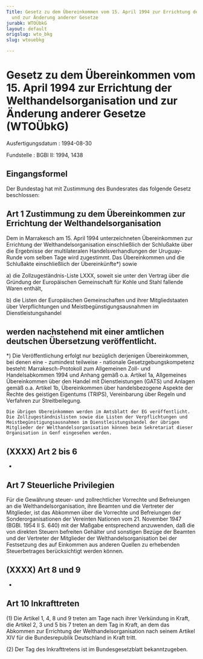 ```yaml
---
Title: Gesetz zu dem Übereinkommen vom 15. April 1994 zur Errichtung der Welthandelsorganisation
  und zur Änderung anderer Gesetze
jurabk: WTOÜbkG
layout: default
origslug: wto_bkg
slug: wtouebkg

---
```


# Gesetz zu dem Übereinkommen vom 15. April 1994 zur Errichtung der Welthandelsorganisation und zur Änderung anderer Gesetze (WTOÜbkG)

Ausfertigungsdatum
:   1994-08-30

Fundstelle
:   BGBl II: 1994, 1438

## Eingangsformel

Der Bundestag hat mit Zustimmung des Bundesrates das folgende Gesetz
beschlossen:

## Art 1 Zustimmung zu dem Übereinkommen zur Errichtung der Welthandelsorganisation

Dem in Marrakesch am 15. April 1994 unterzeichneten Übereinkommen zur
Errichtung der Welthandelsorganisation einschließlich der Schlußakte
über die Ergebnisse der multilateralen Handelsverhandlungen der
Uruguay-Runde vom selben Tage wird zugestimmt. Das Übereinkommen und
die Schlußakte einschließlich der Übereinkünfte\*) sowie

a)  die Zollzugeständnis-Liste LXXX, soweit sie unter den Vertrag über die
    Gründung der Europäischen Gemeinschaft für Kohle und Stahl fallende
    Waren enthält,


b)  die Listen der Europäischen Gemeinschaften und ihrer Mitgliedstaaten
    über Verpflichtungen und Meistbegünstigungsausnahmen im
    Dienstleistungshandel



werden nachstehend mit einer amtlichen deutschen Übersetzung
veröffentlicht.
----------

\*) Die Veröffentlichung erfolgt nur bezüglich derjenigen Übereinkommen,
    bei denen eine - zumindest teilweise - nationale
    Gesetzgebungskompetenz besteht: Marrakesch-Protokoll zum Allgemeinen
    Zoll- und Handelsabkommen 1994 und Anhang gemäß o.a. Artikel 1a,
    Allgemeines Übereinkommen über den Handel mit Dienstleistungen (GATS)
    und Anlagen gemäß o.a. Artikel 1b, Übereinkommen über handelsbezogene
    Aspekte der Rechte des geistigen Eigentums (TRIPS), Vereinbarung über
    Regeln und Verfahren zur Streitbeilegung.

    Die übrigen Übereinkommen werden im Amtsblatt der EG veröffentlicht.
    Die Zollzugeständnislisten sowie die Listen der Verpflichtungen und
    Meistbegünstigungsausnahmen im Dienstleistungshandel der übrigen
    Mitglieder der Welthandelsorganisation können beim Sekretariat dieser
    Organisation in Genf eingesehen werden.

## (XXXX) Art 2 bis 6

-

## Art 7 Steuerliche Privilegien

Für die Gewährung steuer- und zollrechtlicher Vorrechte und
Befreiungen an die Welthandelsorganisation, ihre Beamten und die
Vertreter der Mitglieder, ist das Abkommen über die Vorrechte und
Befreiungen der Sonderorganisationen der Vereinten Nationen vom 21.
November 1947 (BGBl. 1954 II S. 640) mit der Maßgabe entsprechend
anzuwenden, daß die von direkten Steuern befreiten Gehälter und
sonstigen Bezüge der Beamten und der Vertreter der Mitglieder der
Welthandelsorganisation bei der Festsetzung des auf Einkommen aus
anderen Quellen zu erhebenden Steuerbetrages berücksichtigt werden
können.

## (XXXX) Art 8 und 9

-

## Art 10 Inkrafttreten

(1) Die Artikel 1, 4, 8 und 9 treten am Tage nach ihrer Verkündung in
Kraft, die Artikel 2, 3 und 5 bis 7 treten an dem Tag in Kraft, an dem
das Abkommen zur Errichtung der Welthandelsorganisation nach seinem
Artikel XIV für die Bundesrepublik Deutschland in Kraft tritt.

(2) Der Tag des Inkrafttretens ist im Bundesgesetzblatt
bekanntzugeben.

